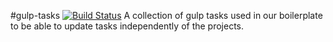#gulp-tasks [![Build Status](https://travis-ci.org/kopfwelt/gulp-tasks.svg?branch=master)](https://travis-ci.org/kopfwelt/gulp-tasks)
 A collection of gulp tasks used in our boilerplate to be able to update tasks independently of the projects.